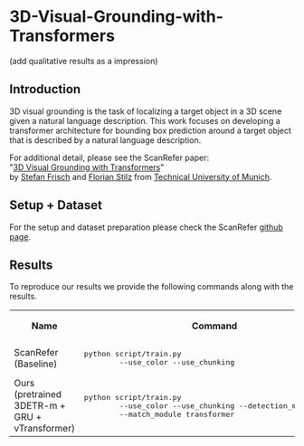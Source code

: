 # 3D-Visual-Grounding-with-Transformers
(add qualitative results as a impression)


## Introduction
3D visual grounding is the task of localizing a target object in a 3D scene given a natural language description. This work focuses on developing a transformer architecture for bounding box prediction around a target object that is described by a natural language description.

For additional detail, please see the ScanRefer paper:  
"[3D Visual Grounding with Transformers](https://arxiv.org/abs/1912.08830)"  
by [Stefan Frisch](https://github.com/ga92xug) and [Florian Stilz](https://github.com/flo-stilz/)
from [Technical University of Munich](https://www.tum.de/en/).

## Setup + Dataset
For the setup and dataset preparation please check the ScanRefer [github page](https://github.com/daveredrum/ScanRefer).

## Results
To reproduce our results we provide the following commands along with the results.

<table>
    <col>
    <col>
    <colgroup span="2"></colgroup>
    <col>
    <tr>
        <th rowspan=2>Name</th>
        <th rowspan=2>Command</th>
        <th colspan=2 scope="colgroup">Overall</th>
        <th rowspan=2>Comments</th>
    </tr>
    <tr>
        <td>Acc<!-- -->@<!-- -->0.25IoU</td>
        <td>Acc<!-- -->@<!-- -->0.5IoU</td>
    </tr>
    <tr>
        <td>ScanRefer (Baseline)</td>
        <td><pre lang="shell">python script/train.py 
        --use_color --use_chunking</pre></td>
        <td>37.05</td>
        <td>23.93</td>
        <td>rgb + color + height</td>
    </tr>
    <tr>
        <td>Ours (pretrained 3DETR-m + GRU + vTransformer) </td>
        <td><pre lang="shell">python script/train.py 
        --use_color --use_chunking --detection_module detr 
        --match_module transformer</pre></td>
        <td>37.08</td>
        <td>26.34</td>
        <td>rgb + color + height</td>
    </tr>

</table>

